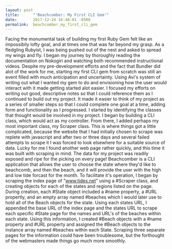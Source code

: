 ```yaml
---
layout: post
title:      "'Beachcomber: My First CLI Gem'"
date:       2017-12-24 16:48:01 -0500
permalink:  beachcomber_my_first_cli_gem
---
```



Facing the monumental task of building my first Ruby Gem felt like an impossibily lofty goal, and at times one that was far beyond my grasp. As a fledgling Rubyist, I was being pushed out of the nest and asked to spread my wings and fly. I began my journey by thoroughly reading the documentation on Nokogiri and watching both recommended instructional videos.  Despite my pre-development efforts and the fact that Bundler did alot of the work for me, starting my first CLI gem from scratch was still an event filled with much anticipation and uncertainty.  Using Avi's system of writing out what I wanted my gem to do and envisioning how the user would interact with it made getting started alot easier.  I focused my efforts on writing out good, descriptive notes so that I could reference them as I continued to build out my project. It made it easier to think of my project as a series of smaller steps so that I could complete one goal at a time, adding form and functionality as I progressed. I started by identifying the classes that thought would be involved in my project.  I began by building a CLI class, which would act as my controller.  From there, I added perhaps my most important class, my Scraper class.  This is where things got a little complicated, because the website that I had initially chosen to scrape was replete with javascript and after two or three days and several failed attempts to scrape it I was forced to look elsewhere for a suitable source of data.  Lucky for me I found another web page rather quickly, and this time it was built with scraping in mind. The data for my project was readily exposed and ripe for the picking on every page! Beachcomber is a CLI application that allows the user to choose the state where they'd like to beachcomb, and then the beach, and it will provide the user with the high and low tide forcast for the month.  To facilitate it's operation, I began by scraping the index page of "www.tides.net" using a #Scraper class, and creating objects for each of the states and regions listed on the page. During creation, each #State object included a #name property, a #URL propertly, and an empty array named #beaches which I would later use to hold all of the Beach objects for the state.  Using each states URL, I appended the base URL of the index page and the states URL to scrape each specific #State page for the names and URL's of the beaches within each state.  Using this information, I created #Beach objects with a #name property and #URL property and assigned the #Beach objects to the instance array named #beaches within each State.  Scraping three separate pages for the information could have been troublesome, but the forthought of the webmasters made things go much more smoothly.
